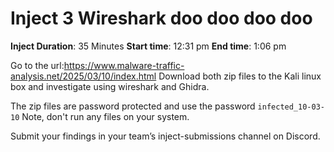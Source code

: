 # Inject 3 Wireshark doo doo doo doo

**Inject Duration**: 35 Minutes 
**Start time**: 12:31 pm 
**End time**: 1:06 pm


Go to the url:https://www.malware-traffic-analysis.net/2025/03/10/index.html 
Download both zip files to the Kali linux box and investigate using wireshark and Ghidra.

The zip files are password protected and use the password `infected_10-03-10`
Note, don't run any files on your system.

Submit your findings in your team’s inject-submissions channel on Discord.
